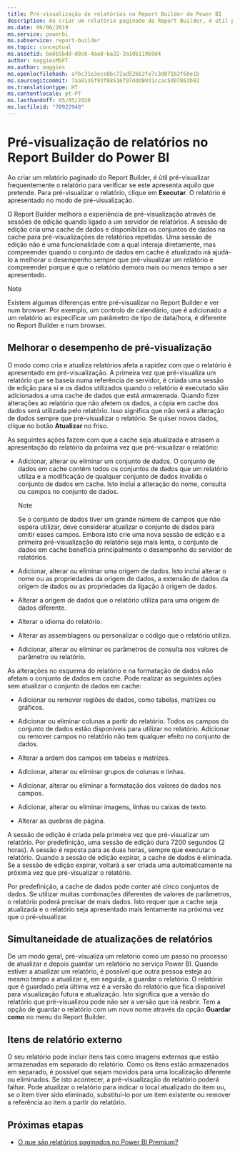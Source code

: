 ```yaml
---
title: Pré-visualização de relatórios no Report Builder do Power BI
description: Ao criar um relatório paginado do Report Builder, é útil pré-visualizar frequentemente o relatório para verificar se este apresenta aquilo que pretende.
ms.date: 06/06/2019
ms.service: powerbi
ms.subservice: report-builder
ms.topic: conceptual
ms.assetid: ba6b5bdd-d8c6-4aa8-ba32-3a10b11969d4
author: maggiesMSFT
ms.author: maggies
ms.openlocfilehash: afbc31e3ece8bc72ad52bb2fe7c3d871b2f68e1b
ms.sourcegitcommit: 7aa0136f93f88516f97ddd8031ccac5d07863b92
ms.translationtype: HT
ms.contentlocale: pt-PT
ms.lasthandoff: 05/05/2020
ms.locfileid: "78922948"
---
```

# <a name="previewing-reports-in-power-bi-report-builder"></a>Pré-visualização de relatórios no Report Builder do Power BI
  Ao criar um relatório paginado do Report Builder, é útil pré-visualizar frequentemente o relatório para verificar se este apresenta aquilo que pretende. Para pré-visualizar o relatório, clique em **Executar**. O relatório é apresentado no modo de pré-visualização.  
  
 O Report Builder melhora a experiência de pré-visualização através de sessões de edição quando ligado a um servidor de relatórios. A sessão de edição cria uma cache de dados e disponibiliza os conjuntos de dados na cache para pré-visualizações de relatórios repetidas. Uma sessão de edição não é uma funcionalidade com a qual interaja diretamente, mas compreender quando o conjunto de dados em cache é atualizado irá ajudá-lo a melhorar o desempenho sempre que pré-visualizar um relatório e compreender porque é que o relatório demora mais ou menos tempo a ser apresentado.  

  
> [!NOTE]  
> Existem algumas diferenças entre pré-visualizar no Report Builder e ver num browser. Por exemplo, um controlo de calendário, que é adicionado a um relatório ao especificar um parâmetro de tipo de data/hora, é diferente no Report Builder e num browser. 
  
## <a name="improving-preview-performance"></a>Melhorar o desempenho de pré-visualização  
 O modo como cria e atualiza relatórios afeta a rapidez com que o relatório é apresentado em pré-visualização. A primeira vez que pré-visualiza um relatório que se baseia numa referência de servidor, é criada uma sessão de edição para si e os dados utilizados quando o relatório é executado são adicionados a uma cache de dados que está armazenada. Quando fizer alterações ao relatório que não afetem os dados, a cópia em cache dos dados será utilizada pelo relatório. Isso significa que não verá a alteração de dados sempre que pré-visualizar o relatório. Se quiser novos dados, clique no botão **Atualizar** no friso.  
  
 As seguintes ações fazem com que a cache seja atualizada e atrasem a apresentação do relatório da próxima vez que pré-visualizar o relatório:  
  
-   Adicionar, alterar ou eliminar um conjunto de dados. O conjunto de dados em cache contém todos os conjuntos de dados que um relatório utiliza e a modificação de qualquer conjunto de dados invalida o conjunto de dados em cache. Isto inclui a alteração do nome, consulta ou campos no conjunto de dados.  
  
    > [!NOTE]  
    >  Se o conjunto de dados tiver um grande número de campos que não espera utilizar, deve considerar atualizar o conjunto de dados para omitir esses campos. Embora isto crie uma nova sessão de edição e a primeira pré-visualização do relatório seja mais lenta, o conjunto de dados em cache beneficia principalmente o desempenho do servidor de relatórios.  
  
-   Adicionar, alterar ou eliminar uma origem de dados. Isto inclui alterar o nome ou as propriedades da origem de dados, a extensão de dados da origem de dados ou as propriedades da ligação à origem de dados.  
  
-   Alterar a origem de dados que o relatório utiliza para uma origem de dados diferente.  
  
-   Alterar o idioma do relatório.  
  
-   Alterar as assemblagens ou personalizar o código que o relatório utiliza.  
  
-   Adicionar, alterar ou eliminar os parâmetros de consulta nos valores de parâmetro ou relatório.  
  
 As alterações no esquema do relatório e na formatação de dados não afetam o conjunto de dados em cache. Pode realizar as seguintes ações sem atualizar o conjunto de dados em cache:  
  
-   Adicionar ou remover regiões de dados, como tabelas, matrizes ou gráficos.  
  
-   Adicionar ou eliminar colunas a partir do relatório. Todos os campos do conjunto de dados estão disponíveis para utilizar no relatório. Adicionar ou remover campos no relatório não tem qualquer efeito no conjunto de dados.  
  
-   Alterar a ordem dos campos em tabelas e matrizes.  
  
-   Adicionar, alterar ou eliminar grupos de colunas e linhas.  
  
-   Adicionar, alterar ou eliminar a formatação dos valores de dados nos campos.  
  
-   Adicionar, alterar ou eliminar imagens, linhas ou caixas de texto.  
  
-   Alterar as quebras de página.  
  
A sessão de edição é criada pela primeira vez que pré-visualizar um relatório. Por predefinição, uma sessão de edição dura 7200 segundos (2 horas). A sessão é reposta para as duas horas, sempre que executar o relatório. Quando a sessão de edição expirar, a cache de dados é eliminada. Se a sessão de edição expirar, voltará a ser criada uma automaticamente na próxima vez que pré-visualizar o relatório.
  
Por predefinição, a cache de dados pode conter até cinco conjuntos de dados. Se utilizar muitas combinações diferentes de valores de parâmetros, o relatório poderá precisar de mais dados. Isto requer que a cache seja atualizada e o relatório seja apresentado mais lentamente na próxima vez que o pré-visualizar. 
  
## <a name="concurrency-of-report-updates"></a>Simultaneidade de atualizações de relatórios  
De um modo geral, pré-visualiza um relatório como um passo no processo de atualizar e depois guardar um relatório no serviço Power BI. Quando estiver a atualizar um relatório, é possível que outra pessoa esteja ao mesmo tempo a atualizar e, em seguida, a guardar o relatório. O relatório que é guardado pela última vez é a versão do relatório que fica disponível para visualização futura e atualização. Isto significa que a versão do relatório que pré-visualizou pode não ser a versão que irá reabrir. Tem a opção de guardar o relatório com um novo nome através da opção **Guardar como** no menu do Report Builder.  
  
## <a name="external-report-items"></a>Itens de relatório externo  
 O seu relatório pode incluir itens tais como imagens externas que estão armazenadas em separado do relatório. Como os itens estão armazenados em separado, é possível que sejam movidos para uma localização diferente ou eliminados. Se isto acontecer, a pré-visualização do relatório poderá falhar. Pode atualizar o relatório para indicar o local atualizado do item ou, se o item tiver sido eliminado, substituí-lo por um item existente ou remover a referência ao item a partir do relatório.  
  
## <a name="next-steps"></a>Próximas etapas

- [O que são relatórios paginados no Power BI Premium?](paginated-reports-report-builder-power-bi.md)
  
